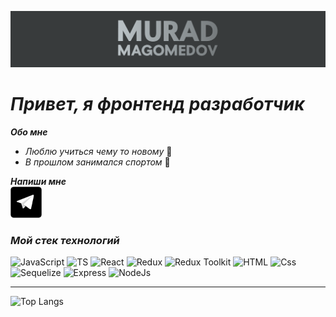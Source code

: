 ![Header](https://github.com/MuradMgmdv/MuradMgmdv/blob/main/assets/%D0%A1%D0%BD%D0%B8%D0%BC%D0%BE%D0%BA%20%D1%8D%D0%BA%D1%80%D0%B0%D0%BD%D0%B0%20%D0%BE%D1%82%202022-03-09%2022-09-40.png)

# ***Привет, я фронтенд разработчик***

***Обо мне***
 + *Люблю учиться чему то новому* :book:
 + *В прошлом занимался спортом* :running:



***Напиши мне***
<br />
<a href="https://t.me/m_omaras"><img src="https://github.com/MuradMgmdv/MuradMgmdv/blob/main/assets/artage-io-thumb-9cfcd10dceda7ae2d9eb329237ac313a.png" height="50px" width="50px"/></a>

### ***Мой стек технологий***

![JavaScript](https://img.shields.io/badge/-JavaScript-24292f?style=for-the-badge&logo=JavaScript)
![TS](https://img.shields.io/badge/-TypeScript-24292f?style=for-the-badge&logo=TypeScript)
![React](https://img.shields.io/badge/-React-24292f?style=for-the-badge&logo=React)
![Redux](https://img.shields.io/badge/-Redux-24292f?style=for-the-badge&logo=Redux)
![Redux Toolkit](https://img.shields.io/badge/-ReduxToolkit-24292f?style=for-the-badge&logo=Redux)
![HTML](https://img.shields.io/badge/-HTML-24292f?style=for-the-badge&logo=HTML5)
![Css](https://img.shields.io/badge/-Css-24292f?style=for-the-badge&logo=Css3)
![Sequelize](https://img.shields.io/badge/-Sequelize-24292f?style=for-the-badge&logo=Sequelize)
![Express](https://img.shields.io/badge/-Express-24292f?style=for-the-badge&logo=Express)
![NodeJs](https://img.shields.io/badge/-NodeJs-24292f?style=for-the-badge&logo=Node.Js)
___

![Top Langs](https://github-readme-stats.vercel.app/api/top-langs/?username=MuradMgmdv&layout=compact)
